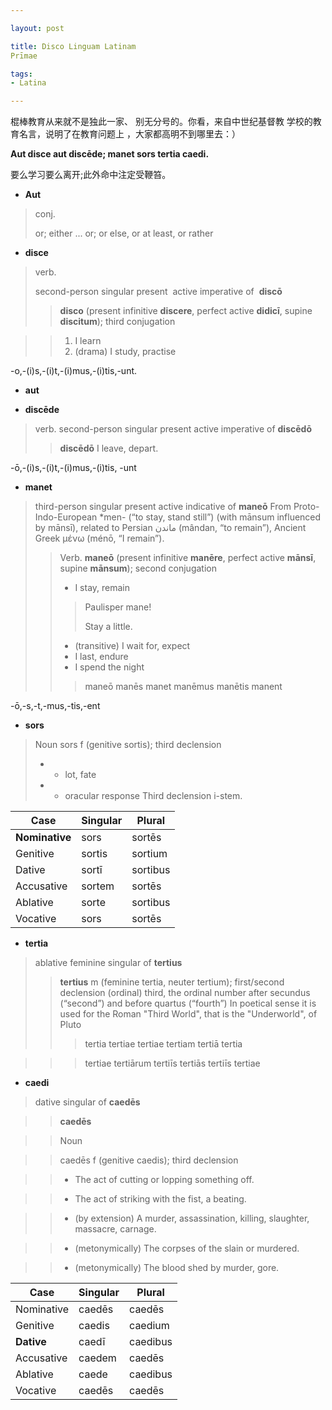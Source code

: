 ```yaml
---

layout: post

title: Disco Linguam Latinam 
Prīmae

tags: 
- Latina

---
```


棍棒教育从来就不是独此一家、
别无分号的。你看，来自中世纪基督教
学校的教育名言，说明了在教育问题上
，大家都高明不到哪里去：）

**Aut disce aut discēde; 
manet sors tertia caedi.**

要么学习要么离开;此外命中注定受鞭笞。

- **Aut**
> conj.
> 
> or; either ... or; or else, or at least, or rather

- **disce**
> verb.
>
> second-person singular present
 active imperative of  **discō** 
> > **disco**
 (present infinitive 
**discere**, perfect active 
**didicī**, supine 
**discitum**); 
third conjugation

> > 1. I learn
> > 2. (drama) I study, 
practise
> > 
-o,-(i)s,-(i)t,-(i)mus,-(i)tis,-unt.

- **aut**

- **discēde**
> verb.
> second-person singular 
present active imperative of 
**discēdō**
> > **discēdō**
> > I leave, depart.
> > 
-ō,-(i)s,-(i)t,-(i)mus,-(i)tis, 
-unt

- **manet**
> third-person singular 
present active indicative of 
**maneō**
> From Proto-Indo-European 
*men- (“to stay, stand 
still”) (with mānsum 
influenced by mānsī), 
related to Persian ماندن‎ 
(mândan, “to remain”), 
Ancient Greek μένω (ménō, “I 
remain”).
> > Verb.
> >**maneō** (present 
infinitive 
**manēre**, perfect active 
**mānsī**, supine 
**mānsum**); 
second conjugation
> >- I stay, remain
> > > Paulisper mane!
> > >
> > > Stay a little.
> > - (transitive) I wait 
for, expect
> > - I last, endure
> > - I spend the night
> > > maneō manēs manet 
manēmus manētis manent
> > > 
-ō,-s,-t,-mus,-tis,-ent

- **sors**
> Noun
> sors f (genitive sortis); 
third declension
> - - lot, fate
> - - oracular response
> Third declension i-stem.

|Case|Singular|Plural|
|---|---|---|
|**Nominative**|sors|sortēs|
|Genitive|sortis|sortium|
|Dative|sortī|sortibus|
|Accusative|sortem|sortēs|
|Ablative|sorte|sortibus|
|Vocative|sors|sortēs|

- **tertia**
> ablative feminine singular 
of **tertius**
> > **tertius**
> > m (feminine tertia, 
neuter tertium); 
first/second declension
> > (ordinal) third, the 
ordinal number after 
secundus (“second”) and 
before quartus (“fourth”)
> > In poetical sense it is 
used for the Roman "Third 
World", that is the 
"Underworld", of Pluto
> > > tertia tertiae tertiae 
tertiam tertiā tertia

> > > tertiae tertiārum 
tertiīs tertiās tertiīs 
tertiae

- **caedi**
> dative singular of 
**caedēs**

> > **caedēs**

> > Noun

> > caedēs f (genitive 
caedis); 
third declension

> > - The act of cutting or 
lopping something off.

> > - The act of striking 
with the 
fist, a beating.

> > - (by extension) A 
murder, 
assassination, killing, 
slaughter, massacre, 
carnage.

> > - (metonymically) The 
corpses 
of the slain or murdered.

> > - (metonymically) The 
blood 
shed by murder, gore.

|Case|Singular|Plural|
|---|---|---|
|Nominative|caedēs|caedēs|
|Genitive|caedis|caedium|
|**Dative**|caedī|caedibus|
|Accusative|caedem|caedēs|
|Ablative|caede|caedibus|
|Vocative|caedēs|caedēs|

